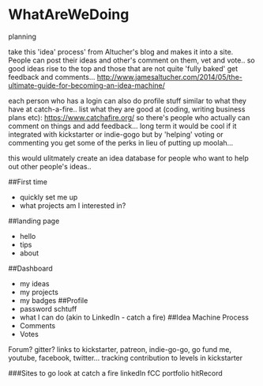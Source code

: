 # WhatAreWeDoing
planning

take this 'idea' process' from Altucher's blog and makes it into a site. People can post their ideas and other's comment on them, vet and vote.. so good ideas rise to the top and those that are not quite 'fully baked' get feedback and comments... http://www.jamesaltucher.com/2014/05/the-ultimate-guide-for-becoming-an-idea-machine/

each person who has a login can also do profile stuff similar to what they have at catch-a-fire.. list what they are good at (coding, writing business plans etc): https://www.catchafire.org/ so there's people who actually can comment on things and add feedback...
long term it would be cool if it integrated with kickstarter or indie-gogo but by 'helping' voting or commenting you get some of the perks in lieu of putting up moolah...

this would ulitmately create an idea database for people who want to help out other people's ideas..

##First time
- quickly set me up
- what projects am I interested in?

##landing page
- hello
- tips
- about

##Dashboard
- my ideas
- my projects
- my badges
##Profile
- password schtuff
- what I can do (akin to LinkedIn - catch a fire)
##Idea Machine Process
- Comments
- Votes

Forum?
gitter?
links to kickstarter, patreon, indie-go-go, go fund me, youtube, facebook, twitter...
tracking contribution to levels in kickstarter

###Sites to go look at
catch a fire
linkedIn
fCC portfolio
hitRecord
